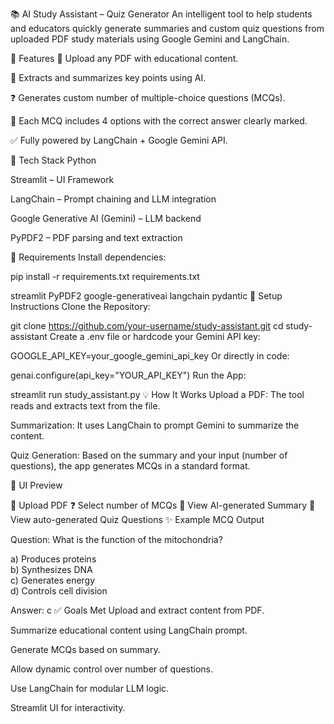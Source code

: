 📚 AI Study Assistant – Quiz Generator
An intelligent tool to help students and educators quickly generate summaries and custom quiz questions from uploaded PDF study materials using Google Gemini and LangChain.

🚀 Features
📄 Upload any PDF with educational content.

🧠 Extracts and summarizes key points using AI.

❓ Generates custom number of multiple-choice questions (MCQs).

🎯 Each MCQ includes 4 options with the correct answer clearly marked.

✅ Fully powered by LangChain + Google Gemini API.

🧰 Tech Stack
Python

Streamlit – UI Framework

LangChain – Prompt chaining and LLM integration

Google Generative AI (Gemini) – LLM backend

PyPDF2 – PDF parsing and text extraction

📝 Requirements
Install dependencies:

pip install -r requirements.txt
requirements.txt

streamlit
PyPDF2
google-generativeai
langchain
pydantic
🔑 Setup Instructions
Clone the Repository:

git clone https://github.com/your-username/study-assistant.git
cd study-assistant
Create a .env file or hardcode your Gemini API key:

GOOGLE_API_KEY=your_google_gemini_api_key
Or directly in code:

genai.configure(api_key="YOUR_API_KEY")
Run the App:

streamlit run study_assistant.py
💡 How It Works
Upload a PDF: The tool reads and extracts text from the file.

Summarization: It uses LangChain to prompt Gemini to summarize the content.

Quiz Generation: Based on the summary and your input (number of questions), the app generates MCQs in a standard format.

📸 UI Preview

📄 Upload PDF
❓ Select number of MCQs
📌 View AI-generated Summary
🎯 View auto-generated Quiz Questions
✨ Example MCQ Output

Question:
What is the function of the mitochondria?

a) Produces proteins  
b) Synthesizes DNA  
c) Generates energy  
d) Controls cell division  

Answer: c
✅ Goals Met
 Upload and extract content from PDF.

 Summarize educational content using LangChain prompt.

 Generate MCQs based on summary.

 Allow dynamic control over number of questions.

 Use LangChain for modular LLM logic.

 Streamlit UI for interactivity.
